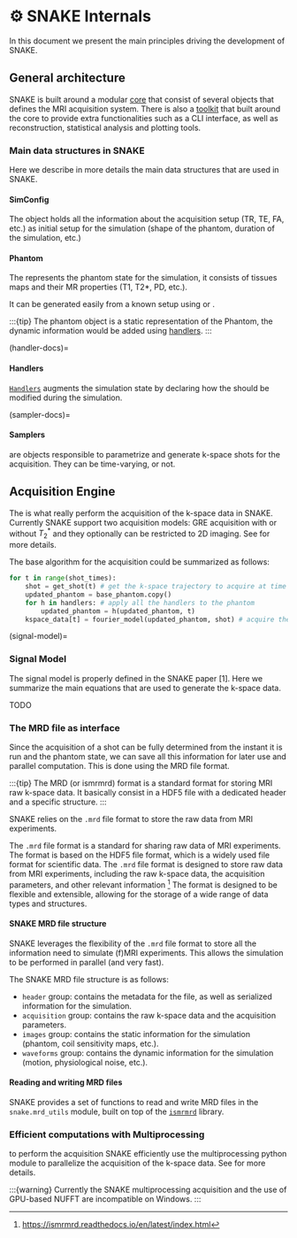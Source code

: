 # ⚙️ SNAKE Internals
In this document we present the main principles driving the development of SNAKE. 

## General architecture
SNAKE is built around a modular [core]() that consist of several objects that defines the MRI acquisition system. 
There is also a [toolkit]() that built around the core to provide extra functionalities such as a CLI interface, as well as reconstruction, statistical analysis and plotting tools.

### Main data structures in SNAKE
Here we describe in more details the main data structures that are used in SNAKE.

#### SimConfig

The [](#SimConfig) object holds all the information about the acquisition setup (TR, TE, FA, etc.) as initial setup for the simulation (shape of the phantom, duration of the simulation, etc.)


#### Phantom

The [](#Phantom) represents the phantom state for the simulation, it consists of tissues maps and their MR properties (T1, T2*, PD, etc.). 

It can be generated easily from a known setup using [](#Phantom.from_brainweb) or [](#Phantom.from_mri). 

:::{tip}
The phantom object is a static representation of the Phantom, the dynamic information would be added using [handlers](#handler-docs).
:::

(handler-docs)=
#### Handlers

[`Handlers`](#AbstractHandler) augments the simulation state by declaring how the [](#Phantom) should be modified during the simulation.

(sampler-docs)=
#### Samplers
[](#BaseSampler) are objects responsible to parametrize and generate k-space shots for the acquisition. They can be time-varying, or not.

## Acquisition Engine 
The [](#BaseEngine) is what really perform the acquisition of the k-space data in SNAKE. Currently SNAKE support two acquisition models: GRE acquisition with or without $T_2^*$ and they optionally can be restricted to 2D imaging. See [](#signal-model) for more details.

The base algorithm for the acquisition could be summarized as follows:
```python
for t in range(shot_times):
    shot = get_shot(t) # get the k-space trajectory to acquire at time t
    updated_phantom = base_phantom.copy()
    for h in handlers: # apply all the handlers to the phantom
        updated_phantom = h(updated_phantom, t)
    kspace_data[t] = fourier_model(updated_phantom, shot) # acquire the k-space data

```

(signal-model)=
### Signal Model

The signal model is properly defined in the SNAKE paper [1]. Here we summarize the main equations that are used to generate the k-space data.

TODO


### The MRD file as interface 
Since the acquisition of a shot can be fully determined from the instant it is run and the phantom state, we can save all this information for later use and parallel computation. This is done using the MRD file format. 

:::{tip}
The MRD (or ismrmrd) format is a standard format for storing MRI raw k-space data. It basically consist in a HDF5 file with a dedicated header and a specific structure. 
:::

SNAKE relies on the `.mrd` file format to store the raw data from MRI experiments.

The `.mrd` file format is a standard for sharing raw data of MRI experiments. 
The format is based on the HDF5 file format, which is a widely used file format for scientific data. 
The `.mrd` file format is designed to store raw data from MRI experiments, including the raw k-space data, the acquisition parameters, and other relevant information [^1]
The format is designed to be flexible and extensible, allowing for the storage of a wide range of data types and structures. 

[^1]: https://ismrmrd.readthedocs.io/en/latest/index.html 

#### SNAKE MRD file structure 

SNAKE leverages the flexibility of the `.mrd` file format to store all the information need to simulate (f)MRI experiments. 
This allows the simulation to be performed in parallel (and very fast). 

The SNAKE MRD file structure is as follows: 

 - `header` group: contains the metadata for the file, as well as serialized information for the simulation. 
 - `acquisition` group: contains the raw k-space data and the acquisition parameters. 
 - `images` group: contains the static information for the simulation (phantom, coil sensitivity maps, etc.).
 - `waveforms` group: contains the dynamic information for the simulation (motion, physiological noise, etc.).
 
#### Reading and writing MRD files

SNAKE provides a set of functions to read and write MRD files in the `snake.mrd_utils` module, built on top of the [`ismrmrd`](https://github.com/ismrmrd/ismrmrd-python) library. 

### Efficient computations with Multiprocessing

to perform the acquisition SNAKE efficiently use the multiprocessing python module to parallelize the acquisition of the k-space data. See [](#snake.engine.BaseEngine.__call__) for more details.


:::{warning}
Currently the SNAKE multiprocessing acquisition and the use of GPU-based NUFFT are incompatible on Windows.
:::
